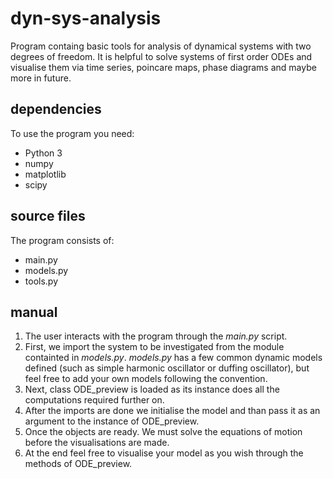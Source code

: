 # dyn-sys-analysis
 
Program containg basic tools for analysis of dynamical systems with two degrees of freedom.
It is helpful to solve systems of first order ODEs and visualise them via time series,
poincare maps, phase diagrams and maybe more in future.

## dependencies
To use the program you need:
* Python 3
* numpy
* matplotlib
* scipy

## source files
The program consists of:
* main.py
* models.py
* tools.py

## manual
1) The user interacts with the program through the *main.py* script.
2) First, we import the system to be investigated from the module containted in *models.py*. *models.py* has a few common dynamic models defined (such as simple harmonic oscillator or duffing oscillator), but feel free to add your own models following the convention.
3) Next, class ODE_preview is loaded as its instance does all the computations required further on. 
4) After the imports are done we initialise the model and than pass it as an argument to the instance of ODE_preview.
5) Once the objects are ready. We must solve the equations of motion before the visualisations are made.
6) At the end feel free to visualise your model as you wish through the methods of ODE_preview.
